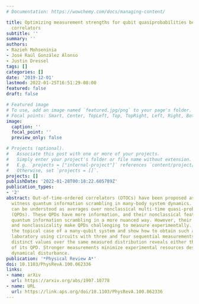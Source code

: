 ```yaml
---
# Documentation: https://wowchemy.com/docs/managing-content/

title: Optimizing measurement strengths for qubit quasiprobabilities behind out-of-time-ordered
  correlators
subtitle: ''
summary: ''
authors:
- Razieh Mohseninia
- José Raúl González Alonso
- Justin Dressel
tags: []
categories: []
date: '2019-12-01'
lastmod: 2022-01-25T16:51:29-08:00
featured: false
draft: false

# Featured image
# To use, add an image named `featured.jpg/png` to your page's folder.
# Focal points: Smart, Center, TopLeft, Top, TopRight, Left, Right, BottomLeft, Bottom, BottomRight.
image:
  caption: ''
  focal_point: ''
  preview_only: false

# Projects (optional).
#   Associate this post with one or more of your projects.
#   Simply enter your project's folder or file name without extension.
#   E.g. `projects = ["internal-project"]` references `content/project/deep-learning/index.md`.
#   Otherwise, set `projects = []`.
projects: []
publishDate: '2022-01-28T00:18:22.605789Z'
publication_types:
- '2'
abstract: Out-of-time-ordered correlators (OTOCs) have been proposed as a tool to
  witness quantum information scrambling in many-body system dynamics. These correlators
  can be understood as averages over nonclassical multi-time quasi-probability distributions
  (QPDs). These QPDs have more information, and their nonclassical features witness
  quantum information scrambling in a more nuanced way. However, their high dimensionality
  and nonclassicality make QPDs challenging to measure experimentally. We focus on
  the topical case of a many-qubit system and show how to obtain such a QPD in the
  laboratory using circuits with three and four sequential measurements. Averaging
  distinct values over the same measured distribution reveals either the OTOC or parameters
  of its QPD. Stronger measurements minimize experimental resources despite increased
  dynamical disturbance.
publication: '*Physical Review A*'
doi: 10.1103/PhysRevA.100.062336
links:
- name: arXiv
  url: https://arxiv.org/abs/1907.10778
- name: URL
  url: https://link.aps.org/doi/10.1103/PhysRevA.100.062336
---
```


